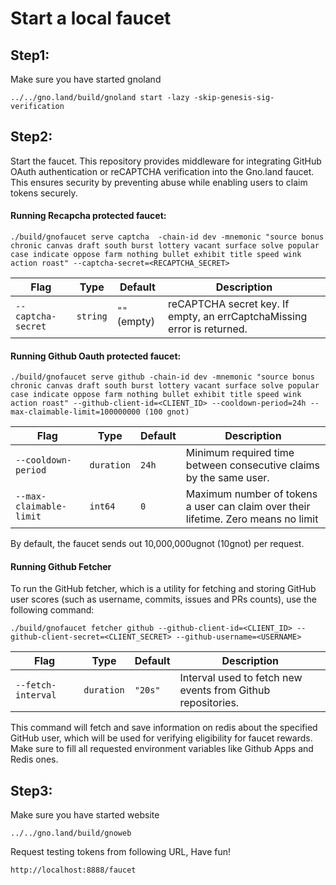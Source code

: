 # Start a local faucet

## Step1:

Make sure you have started gnoland
    
    ../../gno.land/build/gnoland start -lazy -skip-genesis-sig-verification

## Step2:

Start the faucet. This repository provides middleware for integrating GitHub OAuth authentication or reCAPTCHA verification into the Gno.land faucet. This ensures security by preventing abuse while enabling users to claim tokens securely.
#### Running Recapcha protected faucet:

    ./build/gnofaucet serve captcha  -chain-id dev -mnemonic "source bonus chronic canvas draft south burst lottery vacant surface solve popular case indicate oppose farm nothing bullet exhibit title speed wink action roast" --captcha-secret=<RECAPTCHA_SECRET>
    
| Flag                 | Type      | Default       | Description |
|----------------------|-----------|--------------|-------------|
| `--captcha-secret`  | `string`  | `""` (empty) | reCAPTCHA secret key. If empty, an errCaptchaMissing error is returned. |


#### Running Github Oauth protected faucet:

    ./build/gnofaucet serve github -chain-id dev -mnemonic "source bonus chronic canvas draft south burst lottery vacant surface solve popular case indicate oppose farm nothing bullet exhibit title speed wink action roast" --github-client-id=<CLIENT_ID> --cooldown-period=24h --max-claimable-limit=100000000 (100 gnot)

| Flag                    | Type       | Default      | Description |
|-------------------------|------------|--------------|-------------|
| `--cooldown-period`     | `duration` | `24h`        | Minimum required time between consecutive claims by the same user. |
| `--max-claimable-limit` | `int64`    | `0`          | Maximum number of tokens a user can claim over their lifetime. Zero means no limit |

By default, the faucet sends out 10,000,000ugnot (10gnot) per request. 

#### Running Github Fetcher

To run the GitHub fetcher, which is a utility for fetching and storing GitHub user scores (such as username, commits, issues and PRs counts), use the following command:

    ./build/gnofaucet fetcher github --github-client-id=<CLIENT_ID> --github-client-secret=<CLIENT_SECRET> --github-username=<USERNAME>

| Flag                    | Type       | Default | Description |
|-------------------------|------------|---------|-------------|
| `--fetch-interval `     | `duration` | `"20s"` | Interval used to fetch new events from Github repositories. |

This command will fetch and save information on redis about the specified GitHub user, which will be used for verifying eligibility for faucet rewards. Make sure to fill all requested environment variables like Github Apps and Redis ones.

## Step3:

Make sure you have started website

    ../../gno.land/build/gnoweb

Request testing tokens from following URL, Have fun!

    http://localhost:8888/faucet